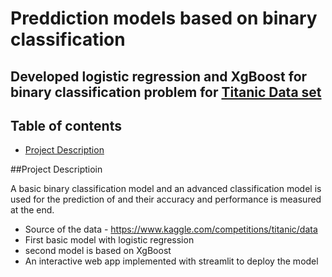 # Preddiction models based on binary classification 

## Developed logistic regression and XgBoost for binary classification problem for [Titanic Data set](https://www.kaggle.com/competitions/titanic/overview)

## Table of contents 

- [Project Description](#project-description)


##Project Descriptioin

A basic binary classification model and an advanced classification model is used for the prediction of  and their accuracy and performance is measured at the end. 

  * Source of the data - https://www.kaggle.com/competitions/titanic/data
  * First basic model with logistic regression
  * second model is based on XgBoost
  * An interactive web app implemented with streamlit to deploy the model



